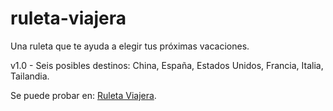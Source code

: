 # ruleta-viajera

Una ruleta que te ayuda a elegir tus próximas vacaciones.

v1.0 - Seis posibles destinos: China, España, Estados Unidos, Francia, Italia, Tailandia.

Se puede probar en: [Ruleta Viajera](https://hectorconte.github.io/ruleta-viajera/).
